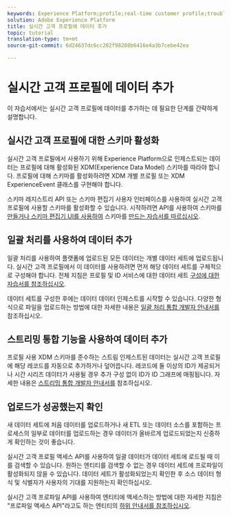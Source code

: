 ```yaml
---
keywords: Experience Platform;profile;real-time customer profile;troubleshooting;API
solution: Adobe Experience Platform
title: 실시간 고객 프로필에 데이터 추가
topic: tutorial
translation-type: tm+mt
source-git-commit: 6d24637dc6cc282f98288b6416e4a3b7cebe42ea

---
```



# 실시간 고객 프로필에 데이터 추가

이 자습서에서는 실시간 고객 프로필에 데이터를 추가하는 데 필요한 단계를 간략하게 설명합니다.

## 실시간 고객 프로필에 대한 스키마 활성화

실시간 고객 프로필에서 사용하기 위해 Experience Platform으로 인제스트되는 데이터는 프로필에 대해 활성화된 XDM(Experience Data Model) 스키마를 따라야 합니다. 프로필에 대해 스키마를 활성화하려면 XDM 개별 프로필 또는 XDM ExperienceEvent 클래스를 구현해야 합니다.

스키마 레지스트리 API 또는 스키마 편집기 사용자 인터페이스를 사용하여 실시간 고객 프로필에 사용할 스키마를 활성화할 수 있습니다. 시작하려면 API를 사용하여 스키마를 [만들거나 스키마 편집기 UI를 사용하여](../../xdm/tutorials/create-schema-api.md) 스키마를 [만드는 자습서를 따르십시오](../../xdm/tutorials/create-schema-ui.md).

## 일괄 처리를 사용하여 데이터 추가

일괄 처리를 사용하여 플랫폼에 업로드된 모든 데이터는 개별 데이터 세트에 업로드됩니다. 실시간 고객 프로필에서 이 데이터를 사용하려면 먼저 해당 데이터 세트를 구체적으로 구성해야 합니다. 전체 지침은 프로필 및 ID 서비스에 대한 데이터 세트 [구성에 대한 자습서를 참조하십시오](dataset-configuration.md).

데이터 세트를 구성한 후에는 데이터 데이터 인제스트를 시작할 수 있습니다. 다양한 형식으로 파일을 업로드하는 방법에 대한 자세한 내용은 [일괄 처리 통합 개발자 안내서를](../../ingestion/batch-ingestion/api-overview.md) 참조하십시오.

## 스트리밍 통합 기능을 사용하여 데이터 추가

프로필 사용 XDM 스키마를 준수하는 스트림 인제스트된 데이터는 실시간 고객 프로필에 해당 레코드를 자동으로 추가하거나 덮어씁니다. 레코드에 둘 이상의 ID가 제공되거나 시간 시리즈 데이터가 사용될 경우 추가 구성 없이 ID가 ID 그래프에 매핑됩니다. 자세한 내용은 [스트리밍 통합 개발자 안내서를](../../ingestion/tutorials/streaming-record-data.md) 참조하십시오.

## 업로드가 성공했는지 확인

새 데이터 세트에 처음 데이터를 업로드하거나 새 ETL 또는 데이터 소스를 포함하는 프로세스의 일부로 데이터를 업로드하는 경우 데이터가 올바르게 업로드되었는지 신중하게 확인하는 것이 좋습니다.

실시간 고객 프로필 액세스 API를 사용하여 일괄 데이터가 데이터 세트에 로드될 때 이를 검색할 수 있습니다. 원하는 엔티티를 검색할 수 없는 경우 데이터 세트에 프로파일이 활성화되지 않을 수 있습니다. 데이터 세트가 활성화되었는지 확인한 후 소스 데이터 형식 및 식별자가 사용자의 기대를 지원하는지 확인하십시오.

실시간 고객 프로파일 API를 사용하여 엔티티에 액세스하는 방법에 대한 자세한 지침은 &quot;프로파일 액세스 API&quot;라고도 하는 엔티티의 [하위 안내서를 참조하십시오](../api/entities.md).
